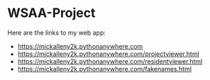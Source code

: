 # WSAA-Project
Here are the links to my web app: 
- https://mickalleny2k.pythonanywhere.com
- https://mickalleny2k.pythonanywhere.com/projectviewer.html
- https://mickalleny2k.pythonanywhere.com/residentviewer.html
- https://mickalleny2k.pythonanywhere.com/fakenames.html
